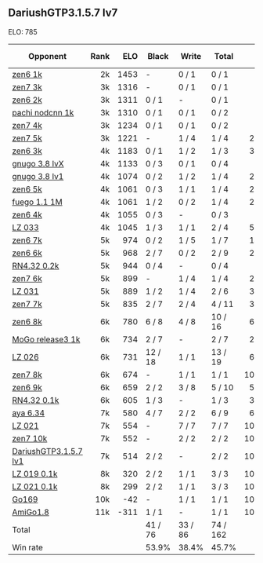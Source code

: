 ## DariushGTP3.1.5.7 lv7 ##

ELO: 785

Opponent | Rank | ELO | Black | Write | Total | Win rate
---------|-----:|----:|-------|-------|-------|-------:
[zen6 1k](zen6%201k.md) | 2k | 1453 | - | 0 / 1 | 0 / 1 | 0.0%
[zen7 3k](zen7%203k.md) | 3k | 1316 | - | 0 / 1 | 0 / 1 | 0.0%
[zen6 2k](zen6%202k.md) | 3k | 1311 | 0 / 1 | - | 0 / 1 | 0.0%
[pachi nodcnn 1k](pachi%20nodcnn%201k.md) | 3k | 1310 | 0 / 1 | 0 / 1 | 0 / 2 | 0.0%
[zen7 4k](zen7%204k.md) | 3k | 1234 | 0 / 1 | 0 / 1 | 0 / 2 | 0.0%
[zen7 5k](zen7%205k.md) | 3k | 1221 | - | 1 / 4 | 1 / 4 | 25.0%
[zen6 3k](zen6%203k.md) | 4k | 1183 | 0 / 1 | 1 / 2 | 1 / 3 | 33.3%
[gnugo 3.8 lvX](gnugo%203.8%20lvX.md) | 4k | 1133 | 0 / 3 | 0 / 1 | 0 / 4 | 0.0%
[gnugo 3.8 lv1](gnugo%203.8%20lv1.md) | 4k | 1074 | 0 / 2 | 1 / 2 | 1 / 4 | 25.0%
[zen6 5k](zen6%205k.md) | 4k | 1061 | 0 / 3 | 1 / 1 | 1 / 4 | 25.0%
[fuego 1.1 1M](fuego%201.1%201M.md) | 4k | 1061 | 1 / 2 | 0 / 2 | 1 / 4 | 25.0%
[zen6 4k](zen6%204k.md) | 4k | 1055 | 0 / 3 | - | 0 / 3 | 0.0%
[LZ 033](LZ%20033.md) | 4k | 1045 | 1 / 3 | 1 / 1 | 2 / 4 | 50.0%
[zen6 7k](zen6%207k.md) | 5k | 974 | 0 / 2 | 1 / 5 | 1 / 7 | 14.3%
[zen6 6k](zen6%206k.md) | 5k | 968 | 2 / 7 | 0 / 2 | 2 / 9 | 22.2%
[RN4.32 0.2k](RN4.32%200.2k.md) | 5k | 944 | 0 / 4 | - | 0 / 4 | 0.0%
[zen7 6k](zen7%206k.md) | 5k | 899 | - | 1 / 4 | 1 / 4 | 25.0%
[LZ 031](LZ%20031.md) | 5k | 889 | 1 / 2 | 1 / 4 | 2 / 6 | 33.3%
[zen7 7k](zen7%207k.md) | 5k | 835 | 2 / 7 | 2 / 4 | 4 / 11 | 36.4%
[zen6 8k](zen6%208k.md) | 6k | 780 | 6 / 8 | 4 / 8 | 10 / 16 | 62.5%
[MoGo release3 1k](MoGo%20release3%201k.md) | 6k | 734 | 2 / 7 | - | 2 / 7 | 28.6%
[LZ 026](LZ%20026.md) | 6k | 731 | 12 / 18 | 1 / 1 | 13 / 19 | 68.4%
[zen7 8k](zen7%208k.md) | 6k | 674 | - | 1 / 1 | 1 / 1 | 100.0%
[zen6 9k](zen6%209k.md) | 6k | 659 | 2 / 2 | 3 / 8 | 5 / 10 | 50.0%
[RN4.32 0.1k](RN4.32%200.1k.md) | 6k | 605 | 1 / 3 | - | 1 / 3 | 33.3%
[aya 6.34](aya%206.34.md) | 7k | 580 | 4 / 7 | 2 / 2 | 6 / 9 | 66.7%
[LZ 021](LZ%20021.md) | 7k | 554 | - | 7 / 7 | 7 / 7 | 100.0%
[zen7 10k](zen7%2010k.md) | 7k | 552 | - | 2 / 2 | 2 / 2 | 100.0%
[DariushGTP3.1.5.7 lv1](DariushGTP3.1.5.7%20lv1.md) | 7k | 514 | 2 / 2 | - | 2 / 2 | 100.0%
[LZ 019 0.1k](LZ%20019%200.1k.md) | 8k | 320 | 2 / 2 | 1 / 1 | 3 / 3 | 100.0%
[LZ 021 0.1k](LZ%20021%200.1k.md) | 8k | 299 | 2 / 2 | 1 / 1 | 3 / 3 | 100.0%
[Go169](Go169.md) | 10k | -42 | - | 1 / 1 | 1 / 1 | 100.0%
[AmiGo1.8](AmiGo1.8.md) | 11k | -311 | 1 / 1 | - | 1 / 1 | 100.0%
Total | | | 41 / 76 | 33 / 86 | 74 / 162 | 
Win rate| | | 53.9% | 38.4% | 45.7% | 

